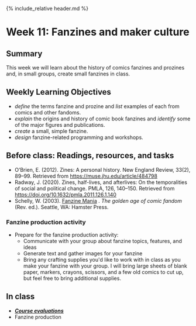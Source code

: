 {% include_relative header.md %}

# Week 11: Fanzines and maker culture

## Summary
This week we will learn about the history of comics fanzines and prozines and, in small groups, create small fanzines in class.

## Weekly Learning Objectives

- *define* the terms fanzine and prozine and *list* examples of each from comics and other fandoms.
- *explain* the origins and history of comic book fanzines and *identify* some of the major figures and publications.
- *create* a small, simple fanzine.
- *design* fanzine-related programming and workshops.
 
## Before class: Readings, resources, and tasks
- O’Brien, E. (2012). Zines: A personal history. New England Review, 33(2), 89–99. Retrieved from <https://muse.jhu.edu/article/484798>
- Radway, J. (2020). Zines, half-lives, and afterlives: On the temporalities of social and political change. PMLA, 126, 140–150. Retrieved from <https://doi.org/10.1632/pmla.2011.126.1.140>
- Schelly, W. (2003). [Fanzine Mania](https://iu.instructure.com/files/169780273/download?download_frd=1) . _The golden age of comic fandom_ (Rev. ed.). Seattle, WA: Hamster Press.

### Fanzine production activity
- Prepare for the fanzine production activity:
	- Communicate with your group about fanzine topics, features, and ideas
	- Generate text and gather images for your fanzine
	- Bring any crafting supplies you'd like to work with in class as you make your fanzine with your group. I will bring large sheets of blank paper, markers, crayons, scissors, and a few old comics to cut up, but feel free to bring additional supplies.

## In class

- **_[Course evaluations](https://coursequestionnaire.iu.edu/Blue/)_**
- Fanzine production